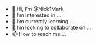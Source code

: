 - 👋 Hi, I’m @Nick1Mark
- 👀 I’m interested in ...
- 🌱 I’m currently learning ...
- 💞️ I’m looking to collaborate on ...
- 📫 How to reach me ...

<!---
Nick1Mark/Nick1Mark is a ✨ special ✨ repository because its `README.md` (this file) appears on your GitHub profile.
You can click the Preview link to take a look at your changes.
--->
